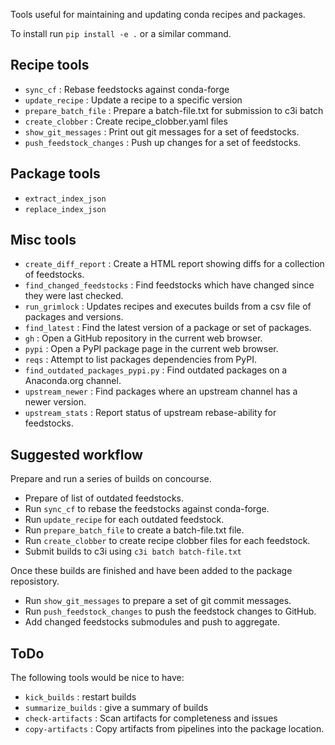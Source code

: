 Tools useful for maintaining and updating conda recipes and packages.

To install run `pip install -e .` or a similar command.

Recipe tools
------------

* `sync_cf` : Rebase feedstocks against conda-forge
* `update_recipe` : Update a recipe to a specific version
* `prepare_batch_file` : Prepare a batch-file.txt for submission to c3i batch
* `create_clobber` : Create recipe_clobber.yaml files
* `show_git_messages` : Print out git messages for a set of feedstocks.
* `push_feedstock_changes` : Push up changes for a set of feedstocks.

Package tools
-------------

* `extract_index_json`
* `replace_index_json`

Misc tools
----------
* `create_diff_report` : Create a HTML report showing diffs for a collection of feedstocks.
* `find_changed_feedstocks` : Find feedstocks which have changed since they were last checked.
* `run_grimlock` : Updates recipes and executes builds from a csv file of packages and versions.
* `find_latest` : Find the latest version of a package or set of packages.
* `gh` : Open a GitHub repository in the current web browser.
* `pypi` : Open a PyPI package page in the current web browser.
* `reqs` : Attempt to list packages dependencies from PyPI.
* `find_outdated_packages_pypi.py` : Find outdated packages on a Anaconda.org channel.
* `upstream_newer` : Find packages where an upstream channel has a newer version.
* `upstream_stats` : Report status of upstream rebase-ability for feedstocks.


Suggested workflow
------------------

Prepare and run a series of builds on concourse.

* Prepare of list of outdated feedstocks.
* Run `sync_cf` to rebase the feedstocks against conda-forge.
* Run `update_recipe` for each outdated feedstock.
* Run `prepare_batch_file` to create a batch-file.txt file.
* Run `create_clobber` to create recipe clobber files for each feedstock.
* Submit builds to c3i using `c3i batch batch-file.txt` 

Once these builds are finished and have been added to the package reposistory.

* Run `show_git_messages` to prepare a set of git commit messages.
* Run `push_feedstock_changes` to push the feedstock changes to GitHub.
* Add changed feedstocks submodules and push to aggregate.


ToDo
----
The following tools would be nice to have:

* `kick_builds` : restart builds
* `summarize_builds` : give a summary of builds
* `check-artifacts` : Scan artifacts for completeness and issues
* `copy-artifacts` : Copy artifacts from pipelines into the package location.

